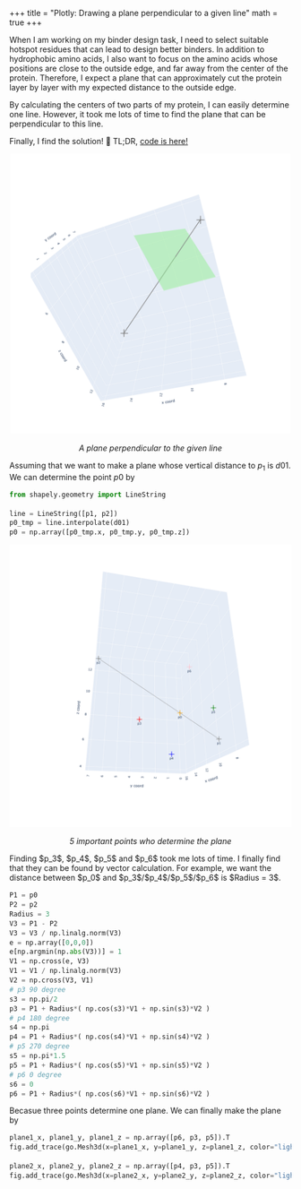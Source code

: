 +++
title = "Plotly: Drawing a plane perpendicular to a given line"
math = true
+++ 

When I am working on my binder design task, I need to select suitable hotspot residues that can lead to design better binders.
In addition to hydrophobic amino acids, I also want to focus on the amino acids whose positions are close to the outside edge, and far away from the center of the protein.
Therefore, I expect a plane that can approximately cut the protein layer by layer with my expected distance to the outside edge.

By calculating the centers of two parts of my protein, I can easily determine one line. However, it took me lots of time to find the plane that can be perpendicular to this line.

Finally, I find the solution! 💪 TL;DR, [code is here!](https://github.com/Huilin-Li/plotly/tree/main)

<div align="center">
<img src="../images/plane2.png" alt="" width="500" height="auto">
<p><em>A plane perpendicular to the given line</em></p>
</div>

Assuming that we want to make a plane whose vertical distance to $p_1$ is $d01$. We can determine the point $p0$ by 
```python
from shapely.geometry import LineString

line = LineString([p1, p2])
p0_tmp = line.interpolate(d01)
p0 = np.array([p0_tmp.x, p0_tmp.y, p0_tmp.z])
```

<div align="center">
<img src="../images/plane1.png" alt="">
<p><em>5 important points who determine the plane</em></p>
</div>
Finding $p_3$, $p_4$, $p_5$ and $p_6$ took me lots of time. I finally find that they can be found by vector calculation. 
For example, we want the distance between $p_0$ and $p_3$/$p_4$/$p_5$/$p_6$ is $Radius = 3$. 

```python
P1 = p0
P2 = p2
Radius = 3
V3 = P1 - P2
V3 = V3 / np.linalg.norm(V3)
e = np.array([0,0,0])
e[np.argmin(np.abs(V3))] = 1
V1 = np.cross(e, V3)
V1 = V1 / np.linalg.norm(V3)
V2 = np.cross(V3, V1)
# p3 90 degree
s3 = np.pi/2
p3 = P1 + Radius*( np.cos(s3)*V1 + np.sin(s3)*V2 ) 
# p4 180 degree
s4 = np.pi
p4 = P1 + Radius*( np.cos(s4)*V1 + np.sin(s4)*V2 ) 
# p5 270 degree
s5 = np.pi*1.5
p5 = P1 + Radius*( np.cos(s5)*V1 + np.sin(s5)*V2 )
# p6 0 degree
s6 = 0
p6 = P1 + Radius*( np.cos(s6)*V1 + np.sin(s6)*V2 )
```

Becasue three points determine one plane. We can finally make the plane by
```python
plane1_x, plane1_y, plane1_z = np.array([p6, p3, p5]).T
fig.add_trace(go.Mesh3d(x=plane1_x, y=plane1_y, z=plane1_z, color="lightgreen", name = "", hoverinfo="skip", opacity=0.50))

plane2_x, plane2_y, plane2_z = np.array([p4, p3, p5]).T
fig.add_trace(go.Mesh3d(x=plane2_x, y=plane2_y, z=plane2_z, color="lightgreen", name = "", hoverinfo="skip", opacity=0.50))
```

